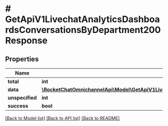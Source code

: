 # # GetApiV1LivechatAnalyticsDashboardsConversationsByDepartment200Response

## Properties

Name | Type | Description | Notes
------------ | ------------- | ------------- | -------------
**total** | **int** |  | [optional]
**data** | [**\RocketChatOmnichannelApi\Model\GetApiV1LivechatAnalyticsDashboardsConversationsByStatus200ResponseDataInner[]**](GetApiV1LivechatAnalyticsDashboardsConversationsByStatus200ResponseDataInner.md) |  | [optional]
**unspecified** | **int** |  | [optional]
**success** | **bool** |  | [optional]

[[Back to Model list]](../../README.md#models) [[Back to API list]](../../README.md#endpoints) [[Back to README]](../../README.md)
